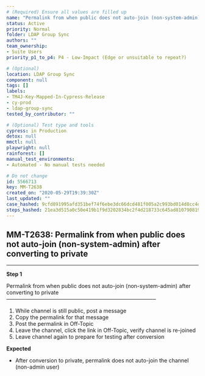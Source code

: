 ```yaml
---
# (Required) Ensure all values are filled up
name: "Permalink from when public does not auto-join (non-system-admin) after converting to private"
status: Active
priority: Normal
folder: LDAP Group Sync
authors: ""
team_ownership: 
- Suite Users
priority_p1_to_p4: P4 - Low-Impact (Edge or unsuitable to repeat?)

# (Optional)
location: LDAP Group Sync
component: null
tags: []
labels: 
- TM4J-Key-Mapped-In-Cypress-Release
- cy-prod
- ldap-group-sync
tested_by_contributor: ""

# (Optional) Test type and tools
cypress: in Production
detox: null
mmctl: null
playwright: null
rainforest: []
manual_test_environments: 
- Automated - No manual tests needed

# Do not change
id: 5566713
key: MM-T2638
created_on: "2020-05-29T19:39:30Z"
last_updated: ""
case_hashed: 9cfd891995afd351bef74f6ebe3dc66dcd481f005a2c993bd014d8cc4d716435a92f0619b46bc914d5bcc82896d5ee8c
steps_hashed: 21ea3d515a0c50e419b1f9d3202834bc2f4d218733c645ad81079081925734e9f47e3db4b502d7e29d7460bad99b00a4
---
```


<!-- (Auto-generated) Based on frontmatter's "key" and "name" -->

## MM-T2638: Permalink from when public does not auto-join (non-system-admin) after converting to private

---

**Step 1**

Permalink from when public does not auto-join (non-system-admin) after converting to private\
————————————————————————————

1. While channel is still public, post a message
2. Copy the permalink for that message
3. Post the permalink in Off-Topic
4. Leave the channel, click the link in Off-Topic, verify channel is re-joined
5. Leave channel again to prepare for testing after conversion

**Expected**

- After conversion to private, permalink does not auto-join the channel (non-admin user)
